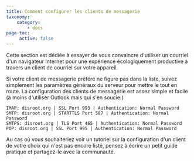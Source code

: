 ```yaml
---
title: Comment configurer les clients de messagerie
taxonomy:
    category:
        - docs
page-toc:
     active: false
---
```


Cette section est dédiée à essayer de vous convaincre d'utiliser un courriel d'un navigateur Internet pour une expérience écologiquement productive à travers un client de courriel sur votre appareil.

Si votre client de messagerie préféré ne figure pas dans la liste, suivez simplement les paramètres généraux du serveur pour  mettre le tout en route. La configuration des clients de messagerie est assez simple et facile (à moins d'utiliser Outlook mais qui s'en soucie:)

```
IMAP: disroot.org | SSL Port 993 | Authentication: Normal Password
SMTP: disroot.org | STARTTLS Port 587 | Authentication: Normal Password
SMTPS: disroot.org | TLS Port 465 | Authentication: Normal Password
POP: disroot.org | SSL Port 995 | Authentication: Normal Password
```
Au cas où vous souhaiteriez voir un tutoriel sur la configuration d'un client de votre choix qui n'est pas encore listé, pensez à écrire un petit guide pratique et partagez-le avec la communauté.
